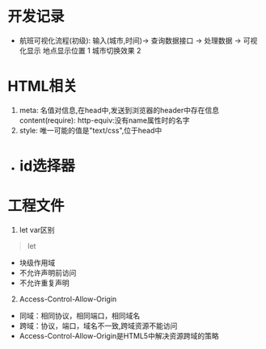# 开发记录
* 航班可视化流程(初级):
输入(城市,时间)-> 查询数据接口 -> 处理数据 -> 可视化显示
地点显示位置
1 城市切换效果 2 
# HTML相关
1. meta: 名值对信息,在head中,发送到浏览器的header中存在信息
content(require):
http-equiv:没有name属性时的名字
2. style: 唯一可能的值是"text/css",位于head中
* # id选择器
# 工程文件
1. let var区别
> let
* 块级作用域
* 不允许声明前访问
* 不允许重复声明
2. Access-Control-Allow-Origin
* 同域：相同协议，相同端口，相同域名
* 跨域：协议，端口，域名不一致,跨域资源不能访问
* Access-Control-Allow-Origin是HTML5中解决资源跨域的策略
